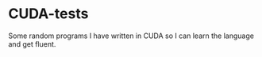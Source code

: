 # CUDA-tests
Some random programs I have written in CUDA so I can learn the language and get fluent.
